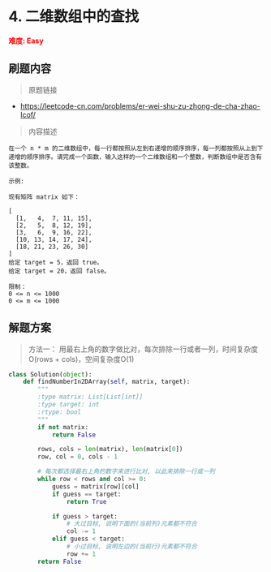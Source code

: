 # 4. 二维数组中的查找

**<font color=red>难度: Easy</font>**

## 刷题内容

> 原题链接

* https://leetcode-cn.com/problems/er-wei-shu-zu-zhong-de-cha-zhao-lcof/

> 内容描述

```
在一个 n * m 的二维数组中，每一行都按照从左到右递增的顺序排序，每一列都按照从上到下递增的顺序排序。请完成一个函数，输入这样的一个二维数组和一个整数，判断数组中是否含有该整数。

示例:

现有矩阵 matrix 如下：

[
  [1,   4,  7, 11, 15],
  [2,   5,  8, 12, 19],
  [3,   6,  9, 16, 22],
  [10, 13, 14, 17, 24],
  [18, 21, 23, 26, 30]
]
给定 target = 5，返回 true。
给定 target = 20，返回 false。

限制：
0 <= n <= 1000
0 <= m <= 1000
```

## 解题方案

> 方法一： 用最右上角的数字做比对，每次排除一行或者一列，时间复杂度O(rows + cols)，空间复杂度O(1)
>

```python
class Solution(object):
    def findNumberIn2DArray(self, matrix, target):
        """
        :type matrix: List[List[int]]
        :type target: int
        :rtype: bool
        """
        if not matrix:
            return False

        rows, cols = len(matrix), len(matrix[0])
        row, col = 0, cols - 1

        # 每次都选择最右上角的数字来进行比对, 以此来排除一行或一列
        while row < rows and col >= 0:
            guess = matrix[row][col]
            if guess == target:
                return True

            if guess > target:
                # 大过目标, 说明下面的(当前列)元素都不符合
                col -= 1
            elif guess < target:
                # 小过目标, 说明左边的(当前行)元素都不符合
                row += 1
        return False
```
